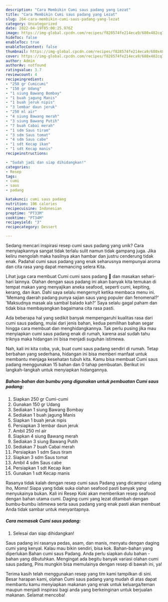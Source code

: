 ```yaml
---
description: "Cara Membikin Cumi saus padang yang Lezat"
title: "Cara Membikin Cumi saus padang yang Lezat"
slug: 264-cara-membikin-cumi-saus-padang-yang-lezat
category: Uncategorized
date: 2022-04-19T05:00:25.976Z
image: https://img-global.cpcdn.com/recipes/f828574fe214eca9/680x482cq70/cumi-saus-padang-foto-resep-utama.jpg
hideToc: false
enableToc: true
enableTocContent: false
thumbnail: https://img-global.cpcdn.com/recipes/f828574fe214eca9/680x482cq70/cumi-saus-padang-foto-resep-utama.jpg
cover: https://img-global.cpcdn.com/recipes/f828574fe214eca9/680x482cq70/cumi-saus-padang-foto-resep-utama.jpg
author: Admin
authorAv: notfound
ratingvalue: 3.7
reviewcount: 4
recipeingredient:
- "250 gr Cumicumi"
- "150 gr Udang"
- "1 siung Bawang Bombay"
- "1 buah jagung Manis"
- "1 buah jeruk nipis"
- "3 lembar daun jeruk"
- "250 ml air"
- "4 siung Bawang merah"
- "3 siung Bawang Putih"
- "7 buah Cabai merah"
- "1 sdm Saus tiram"
- "3 sdm Saus tomat"
- "4 sdm Saus cabe"
- "1 sdt Kecap ikan"
- "1 sdt Kecap manis"
recipeinstructions:

- "Sudah jadi dan siap dihidangkan!"
categories:
- Resep
tags:
- cumi
- saus
- padang

katakunci: cumi saus padang 
nutrition: 106 calories
recipecuisine: Indonesian
preptime: "PT33M"
cooktime: "PT34M"
recipeyield: "3"
recipecategory: Dessert

---
```





Sedang mencari inspirasi resep cumi saus padang yang unik? Cara menyiapkannya sangat tidak terlalu sulit namun tidak gampang juga. Jika keliru mengolah maka hasilnya akan hambar dan justru cenderung tidak enak. Padahal cumi saus padang yang enak seharusnya mempunyai aroma dan cita rasa yang dapat memancing selera Kita.





Lihat juga cara membuat Cumi cumi saos padang 🦑 dan masakan sehari-hari lainnya. Olahan dengan saus padang ini akan banyak kita temukan di tempat makan yang menyajikan aneka seafood, seperti cumi, kepiting, kerang, dan ikan. Dahi saya selalu mengernyit ketika membaca menu ini. &#39;Memang daerah padang punya sajian saus yang populer dan fenomenal?&#39; &#39;Maksudnya masak ala sambal balado kah?&#39; Saya selalu gagal paham dan tidak bisa membayangkan bagaimana cita rasa pasti.

Ada beberapa hal yang sedikit banyak mempengaruhi kualitas rasa dari cumi saus padang, mulai dari jenis bahan, kedua pemilihan bahan segar hingga cara membuat dan menghidangkannya. Tak perlu pusing jika mau menyiapkan cumi saus padang enak di rumah, karena asal sudah tahu triknya maka hidangan ini bisa menjadi suguhan istimewa.






Nah, kali ini kita coba, yuk, buat cumi saus padang sendiri di rumah. Tetap berbahan yang sederhana, hidangan ini bisa memberi manfaat untuk membantu menjaga kesehatan tubuh kita. Kamu bisa membuat Cumi saus padang menggunakan 15 bahan dan 0 tahap pembuatan. Berikut ini langkah-langkah untuk menyiapkan hidangannya.

<!--inarticleads1-->

##### Bahan-bahan dan bumbu yang digunakan untuk pembuatan Cumi saus padang:

1. Siapkan 250 gr Cumi-cumi
1. Gunakan 150 gr Udang
1. Sediakan 1 siung Bawang Bombay
1. Sediakan 1 buah jagung Manis
1. Siapkan 1 buah jeruk nipis
1. Persiapkan 3 lembar daun jeruk
1. Ambil 250 ml air
1. Siapkan 4 siung Bawang merah
1. Sediakan 3 siung Bawang Putih
1. Sediakan 7 buah Cabai merah
1. Persiapkan 1 sdm Saus tiram
1. Siapkan 3 sdm Saus tomat
1. Ambil 4 sdm Saus cabe
1. Persiapkan 1 sdt Kecap ikan
1. Gunakan 1 sdt Kecap manis


Rasanya tidak kalah dengan resep cumi saus Padang yang dicampur udang lho, Moms! Siapa yang tidak suka olahan seafood pasti banyak yang menyukainya bukan. Kali ini Resep Koki akan memberikan resep seafood dengan bahan utama cumi. Daging cumi yang lezat ditambah dengan bumbu-bumbu istimewa serta saus padang yang enak pasti akan membuat Anda tidak sambar untuk menyantapnya. 

<!--inarticleads2-->

##### Cara memasak Cumi saus padang:


1. Selesai dan siap dihidangkan!

Saus padang ini rasanya pedas, asam, dan manis, menyatu dengan daging cumi yang kenyal. Kalau mau bikin sendiri, bisa kok. Bahan-bahan yang diperlukan Bahan cumi saus Padang. Anda perlu siapkan dulu bahan - bahan yang dibutuhkan. Mengingat ada begitu banyak variasi olahan cumi saus padang, Pins mungkin bisa memulainya dengan resep di bawah ini, ya! 

Terima kasih telah menggunakan resep yang tim kami tampilkan di sini. Besar harapan kami, olahan Cumi saus padang yang mudah di atas dapat membantu kamu menyiapkan makanan yang enak untuk keluarga/teman maupun menjadi inspirasi bagi anda yang berkeinginan untuk berjualan makanan. Selamat mencoba!
